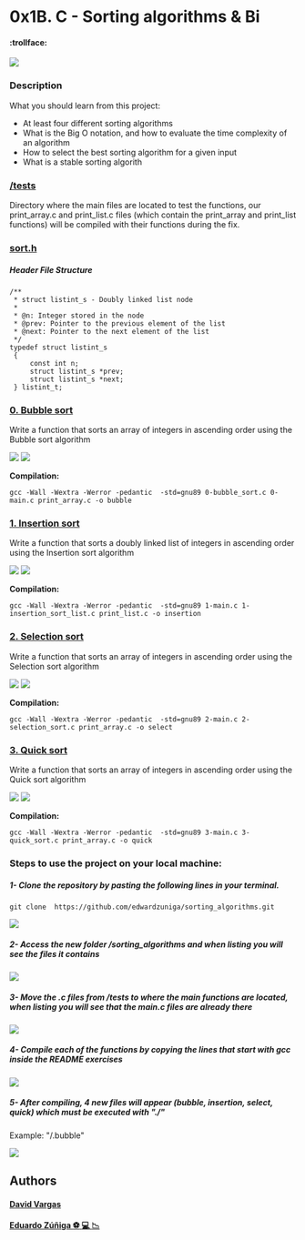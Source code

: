 # 0x1B. C - Sorting algorithms & Bi

#### :trollface:


![](https://memegenerator.net/img/instances/62795970.jpg)

### Description

What you should learn from this project:

- At least four different sorting algorithms
- What is the Big O notation, and how to evaluate the time complexity of an algorithm
- How to select the best sorting algorithm for a given input
- What is a stable sorting algorith

### [/tests](https://github.com/edwardzuniga/sorting_algorithms/tree/main/tests "tests")

Directory where the main files are located to test the functions, our print_array.c and print_list.c files (which contain the print_array and print_list functions) will be compiled with their functions during the fix.

### [sort.h](https://github.com/edwardzuniga/sorting_algorithms/blob/main/sort.h "sort.h")

##### Header File Structure

    /**
     * struct listint_s - Doubly linked list node
     *
     * @n: Integer stored in the node
     * @prev: Pointer to the previous element of the list
     * @next: Pointer to the next element of the list
     */
    typedef struct listint_s
     {
         const int n;
         struct listint_s *prev;
         struct listint_s *next;
     } listint_t;


### [0. Bubble sort](https://github.com/edwardzuniga/sorting_algorithms/blob/main/0-bubble_sort.c "0. Bubble sort")

Write a function that sorts an array of integers in ascending order using the Bubble sort algorithm

![](https://upload.wikimedia.org/wikipedia/commons/c/c8/Bubble-sort-example-300px.gif)   ![](https://upload.wikimedia.org/wikipedia/commons/3/37/Bubble_sort_animation.gif)

**Compilation:**

    gcc -Wall -Wextra -Werror -pedantic  -std=gnu89 0-bubble_sort.c 0-main.c print_array.c -o bubble

### [1. Insertion sort](https://github.com/edwardzuniga/sorting_algorithms/blob/main/1-insertion_sort_list.c "1. Insertion sort")

Write a function that sorts a doubly linked list of integers in ascending order using the Insertion sort algorithm

![](https://upload.wikimedia.org/wikipedia/commons/0/0f/Insertion-sort-example-300px.gif)   ![](https://upload.wikimedia.org/wikipedia/commons/4/42/Insertion_sort.gif)

**Compilation:**

    gcc -Wall -Wextra -Werror -pedantic  -std=gnu89 1-main.c 1-insertion_sort_list.c print_list.c -o insertion

### [2. Selection sort](https://github.com/edwardzuniga/sorting_algorithms/blob/main/2-selection_sort.c "2. Selection sort")

Write a function that sorts an array of integers in ascending order using the Selection sort algorithm

![](https://upload.wikimedia.org/wikipedia/commons/9/94/Selection-Sort-Animation.gif)   ![](https://upload.wikimedia.org/wikipedia/commons/3/3e/Sorting_selection_sort_anim.gif?20220209224152)

**Compilation:**

    gcc -Wall -Wextra -Werror -pedantic  -std=gnu89 2-main.c 2-selection_sort.c print_array.c -o select

### [3. Quick sort](https://github.com/edwardzuniga/sorting_algorithms/blob/main/3-quick_sort.c "3. Quick sort")

Write a function that sorts an array of integers in ascending order using the Quick sort algorithm

![](https://upload.wikimedia.org/wikipedia/commons/9/9c/Quicksort-example.gif)   ![](https://upload.wikimedia.org/wikipedia/commons/thumb/6/6a/Sorting_quicksort_anim.gif/220px-Sorting_quicksort_anim.gif)

**Compilation:**

    gcc -Wall -Wextra -Werror -pedantic  -std=gnu89 3-main.c 3-quick_sort.c print_array.c -o quick

### Steps to use the project on your local machine:

##### 1-  Clone the repository by pasting the following lines in your terminal.

    git clone  https://github.com/edwardzuniga/sorting_algorithms.git

![](https://i.ibb.co/1266XK8/Screenshot-from-2022-06-21-18-12-15.png)

##### 2- Access the new folder /sorting_algorithms and when listing you will see the files it contains

![](https://i.ibb.co/wCZRSYH/Screenshot-from-2022-06-21-18-12-15.png)

##### 3- Move the .c files from /tests to where the main functions are located, when listing you will see that the main.c files are already there

![](https://i.ibb.co/CwF4j01/Screenshot-from-2022-06-21-18-43-32.png)

##### 4- Compile each of the functions by copying the lines that start with gcc inside the README exercises

![](https://i.ibb.co/9NcSJsZ/Screenshot-from-2022-06-21-18-50-32.png)

##### 5- After compiling, 4 new files will appear (bubble, insertion, select, quick) which must be executed with "./"

Example: "/.bubble"

![](https://i.ibb.co/cCr48LX/Screenshot-from-2022-06-21-18-58-45.png)

## Authors

#### [David Vargas](https://github.com/David-VargasV/ "David Vargas") 

#### [Eduardo Zúñiga :soccer: :computer: :chart_with_downwards_trend:](https://github.com/edwardzuniga/ "Eduardo Zúñiga") 
 